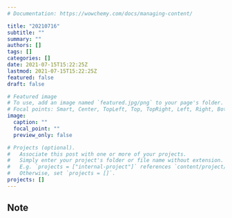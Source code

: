 ```yaml
---
# Documentation: https://wowchemy.com/docs/managing-content/

title: "20210716"
subtitle: ""
summary: ""
authors: []
tags: []
categories: []
date: 2021-07-15T15:22:25Z
lastmod: 2021-07-15T15:22:25Z
featured: false
draft: false

# Featured image
# To use, add an image named `featured.jpg/png` to your page's folder.
# Focal points: Smart, Center, TopLeft, Top, TopRight, Left, Right, BottomLeft, Bottom, BottomRight.
image:
  caption: ""
  focal_point: ""
  preview_only: false

# Projects (optional).
#   Associate this post with one or more of your projects.
#   Simply enter your project's folder or file name without extension.
#   E.g. `projects = ["internal-project"]` references `content/project/deep-learning/index.md`.
#   Otherwise, set `projects = []`.
projects: []
---
```


## Note

